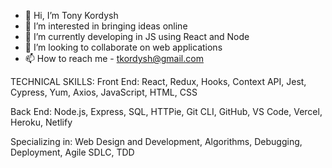 - 👋 Hi, I’m Tony Kordysh
- 👀 I’m interested in bringing ideas online
- 🌱 I’m currently developing in JS using React and Node
- 💞️ I’m looking to collaborate on web applications
- 📫 How to reach me - tkordysh@gmail.com

TECHNICAL SKILLS:
Front End: React, Redux, Hooks, Context API, Jest, Cypress, Yum, Axios, JavaScript, HTML, CSS

Back End: Node.js, Express, SQL, HTTPie, Git CLI, GitHub, VS Code, Vercel, Heroku, Netlify

Specializing in: Web Design and Development, Algorithms, Debugging, Deployment, Agile SDLC, TDD

<!---
tkordysh/tkordysh is a ✨ special ✨ repository because its `README.md` (this file) appears on your GitHub profile.
You can click the Preview link to take a look at your changes.
--->
